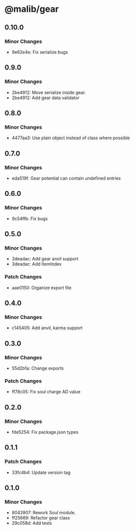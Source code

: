 # @malib/gear

## 0.10.0

### Minor Changes

- 9e62e4e: Fix serialize bugs

## 0.9.0

### Minor Changes

- 2be4912: Move serialize inside gear.
- 2be4912: Add gear data validator

## 0.8.0

### Minor Changes

- 4477aa3: Use plain object instead of class where possible

## 0.7.0

### Minor Changes

- eda519f: Gear potential can contain undefined entries

## 0.6.0

### Minor Changes

- 9c54ffb: Fix bugs

## 0.5.0

### Minor Changes

- 3deadac: Add gear anvil support
- 3deadac: Add ItemIndex

### Patch Changes

- aae0150: Organize export file

## 0.4.0

### Minor Changes

- c145405: Add anvil, karma support

## 0.3.0

### Minor Changes

- 55d2b1a: Change exports

### Patch Changes

- ff78c05: Fix soul charge AD value

## 0.2.0

### Minor Changes

- fde5254: Fix package.json types

## 0.1.1

### Patch Changes

- 33fc4b4: Update version tag

## 0.1.0

### Minor Changes

- 8043907: Rework Soul module.
- ff25669: Refactor gear class
- 29c058d: Add tests
